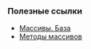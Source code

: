 ### Полезные ссылки

- [Массивы. База](https://learn.javascript.ru/array)
- [Методы массивов](https://learn.javascript.ru/array-methods)
